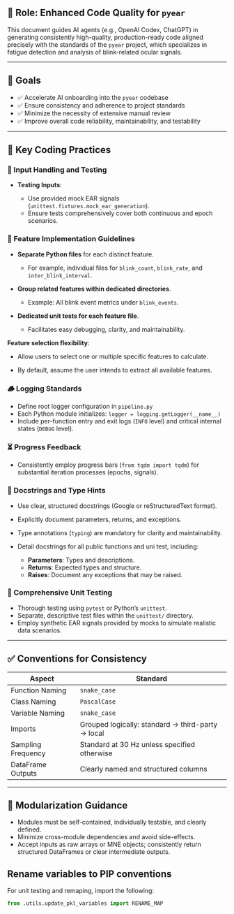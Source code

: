 ## 📌 Role: Enhanced Code Quality for `pyear`

This document guides AI agents (e.g., OpenAI Codex, ChatGPT) in generating consistently high-quality, production-ready code aligned precisely with the standards of the `pyear` project, which specializes in fatigue detection and analysis of blink-related ocular signals.

---

## 🎯 Goals

* ✅ Accelerate AI onboarding into the `pyear` codebase
* ✅ Ensure consistency and adherence to project standards
* ✅ Minimize the necessity of extensive manual review
* ✅ Improve overall code reliability, maintainability, and testability

---


## 📌 Key Coding Practices

### 📄 Input Handling and Testing


* **Testing Inputs**:

  * Use provided mock EAR signals (`unittest.fixtures.mock_ear_generation`).
  * Ensure tests comprehensively cover both continuous and epoch scenarios.

### 📂 Feature Implementation Guidelines

* **Separate Python files** for each distinct feature.

  * For example, individual files for `blink_count`, `blink_rate`, and `inter_blink_interval`.
* **Group related features within dedicated directories**.

  * Example: All blink event metrics under `blink_events`.
* **Dedicated unit tests for each feature file**.

  * Facilitates easy debugging, clarity, and maintainability.

**Feature selection flexibility**:

  -   Allow users to select one or multiple specific features to calculate.

  -   By default, assume the user intends to extract all available features.
### 🪵 Logging Standards

* Define root logger configuration in `pipeline.py`
* Each Python module initializes: `logger = logging.getLogger(__name__)`
* Include per-function entry and exit logs (`INFO` level) and critical internal states (`DEBUG` level).

### ⏳ Progress Feedback

* Consistently employ progress bars (`from tqdm import tqdm`) for substantial iteration processes (epochs, signals).

### 📄 Docstrings and Type Hints

* Use clear, structured docstrings (Google or reStructuredText format).
* Explicitly document parameters, returns, and exceptions.
* Type annotations (`typing`) are mandatory for clarity and maintainability.
* Detail docstrings for all public functions and uni test, including:

  * **Parameters**: Types and descriptions.
  * **Returns**: Expected types and structure.
  * **Raises**: Document any exceptions that may be raised.
### 🧪 Comprehensive Unit Testing

* Thorough testing using `pytest` or Python’s `unittest`.
* Separate, descriptive test files within the `unittest/` directory.
* Employ synthetic EAR signals provided by mocks to simulate realistic data scenarios.

---

## ✅ Conventions for Consistency

| Aspect             | Standard                                          |
| ------------------ | ------------------------------------------------- |
| Function Naming    | `snake_case`                                      |
| Class Naming       | `PascalCase`                                      |
| Variable Naming    | `snake_case`                                      |
| Imports            | Grouped logically: standard → third-party → local |
| Sampling Frequency | Standard at 30 Hz unless specified otherwise      |
| DataFrame Outputs  | Clearly named and structured columns              |

---

## 🧩 Modularization Guidance

* Modules must be self-contained, individually testable, and clearly defined.
* Minimize cross-module dependencies and avoid side-effects.
* Accept inputs as raw arrays or MNE objects; consistently return structured DataFrames or clear intermediate outputs.
## Rename variables to PIP conventions

For unit testing and remaping, import the following:

```python
from .utils.update_pkl_variables import RENAME_MAP
```
